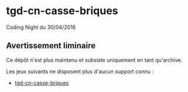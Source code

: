 # tgd-cn-casse-briques

Coding Night du 30/04/2016

## Avertissement liminaire

Ce dépôt n'est plus maintenu et subsiste uniquement en tant qu'archive.

Les jeux suivants ne disposent plus d'aucun support connu :

* [tgd-cn-casse-briques](https://github.com/TeleGD/tgd-cn-casse-briques/tree/master/src)
